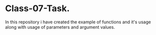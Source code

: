 # Class-07-Task.
In this repository i have created the example of functions and it's usage along with usage of parameters and argument values.
